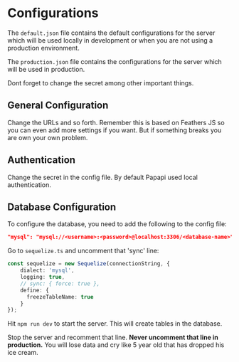 # Configurations

The `default.json` file contains the default configurations for the server which will be used locally in development or when you are not using a production environment.

The `production.json` file contains the configurations for the server which will be used in production.

Dont forget to change the secret among other important things.

## General Configuration
Change the URLs and so forth. Remember this is based on Feathers JS so you can even add more settings if you want. But if something breaks you are own your own problem. 

## Authentication
Change the secret in the config file. By default Papapi used local authentication.

## Database Configuration
To configure the database, you need to add the following to the config file:

```json
"mysql": "mysql://<username>:<password>@localhost:3306/<database-name>"
```

Go to `sequelize.ts` and uncomment that 'sync' line:

```typescript
const sequelize = new Sequelize(connectionString, {
    dialect: 'mysql',
    logging: true,
    // sync: { force: true },
    define: {
      freezeTableName: true
    }
});
```

Hit `npm run dev` to start the server. This will create tables in the database.

Stop the server and recomment that line. **Never uncomment that line in production.** You will lose data and cry like 5 year old that has dropped his ice cream.
